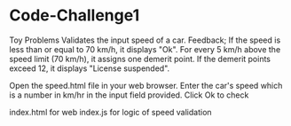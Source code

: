 # Code-Challenge1

Toy Problems
Validates the input speed of a car.
Feedback;
If the speed is less than or equal to 70 km/h, it displays "Ok".
For every 5 km/h above the speed limit (70 km/h), it assigns one demerit point.
If the demerit points exceed 12, it displays "License suspended".

Open the speed.html file in your web browser.
Enter the car's speed which is a number in km/hr in the input field provided.
Click Ok to check

index.html for web
index.js for logic of speed validation

